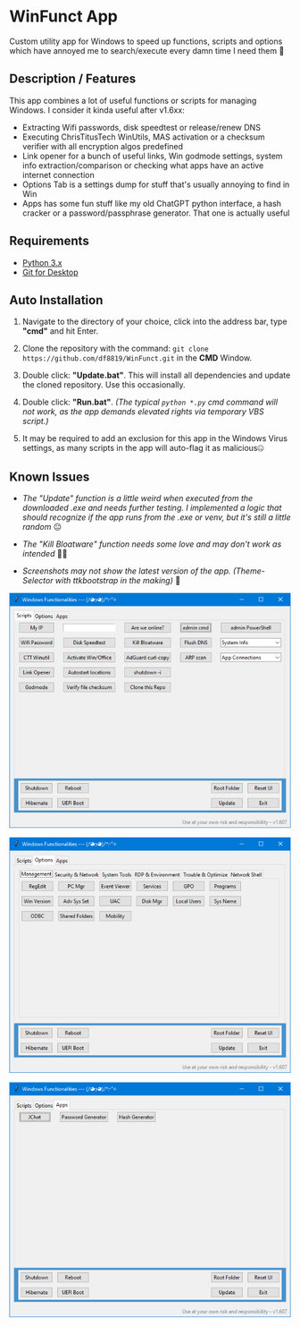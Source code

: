 # WinFunct App

Custom utility app for Windows to speed up functions, scripts and options which have annoyed me to search/execute every damn time I need them 👀

## Description / Features

This app combines a lot of useful functions or scripts for managing Windows. I consider it kinda useful after v1.6xx:

- Extracting Wifi passwords, disk speedtest or release/renew DNS
- Executing ChrisTitusTech WinUtils, MAS activation or a checksum verifier with all encryption algos predefined
- Link opener for a bunch of useful links, Win godmode settings, system info extraction/comparison or checking what apps have an active internet connection
- Options Tab is a settings dump for stuff that's usually annoying to find in Win
- Apps has some fun stuff like my old ChatGPT python interface, a hash cracker or a password/passphrase generator. That one is actually useful


## Requirements

- [Python 3.x](https://www.python.org/downloads/)
- [Git for Desktop](https://git-scm.com/downloads/)

## Auto Installation

1. Navigate to the directory of your choice, click into the address bar, type **"cmd"** and hit Enter.

2. Clone the repository with the command: `git clone https://github.com/df8819/WinFunct.git` in the **CMD** Window.

3. Double click: **"Update.bat"**. This will install all dependencies and update the cloned repository. Use this occasionally.

4. Double click: **"Run.bat"**. _(The typical ```python *.py``` cmd command will not work, as the app demands elevated rights via temporary VBS script.)_

5. It may be required to add an exclusion for this app in the Windows Virus settings, as many scripts in the app will auto-flag it as malicious🤐

## Known Issues

- _The "Update" function is a little weird when executed from the downloaded .exe and needs further testing. I implemented a logic that should recognize if the app runs from the .exe or venv, but it's still a little random_ 😐

- _The "Kill Bloatware" function needs some love and may don't work as intended_ 🤷‍♂️

- _Screenshots may not show the latest version of the app. (Theme-Selector with ttkbootstrap in the making)_ 👀

![Image](1701505001.png)

![Image](1701505091.png)

![Image](1709048179.png)